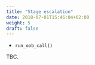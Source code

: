 ```yaml
---
title: "Stage escalation"
date: 2018-07-01T15:46:04+02:00
weight: 5
draft: false
---
```


- `run_oob_call()`

TBC.
